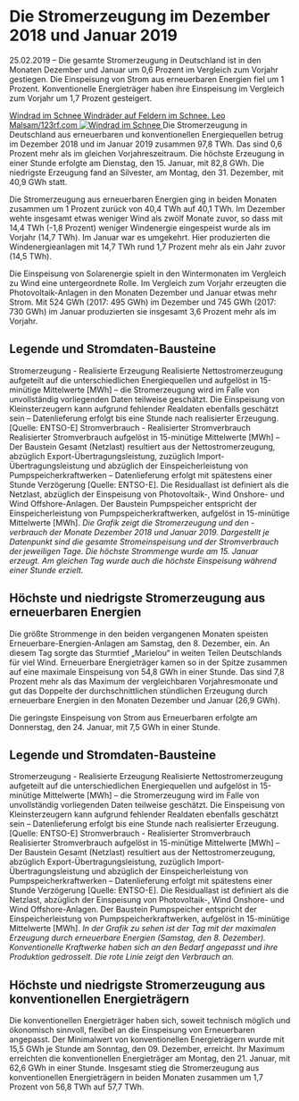 





# Die Stromerzeugung im Dezember 2018 und Januar 2019


25.02.2019 – Die gesamte Stromerzeugung in Deutschland ist in den Monaten Dezember und Januar um 0,6 Prozent im Vergleich zum Vorjahr gestiegen. Die Einspeisung von Strom aus erneuerbaren Energien fiel um 1 Prozent. Konventionelle Energieträger haben ihre Einspeisung im Vergleich zum Vorjahr um 1,7 Prozent gesteigert.  

[ Windrad im Schnee Windräder auf Feldern im Schnee. Leo Malsam/123rf.com ![Windrad im Schnee](https://www.smard.de/resource/image/10718/landscape_ratio2x1/1200/600/7c02d0545ae0f05a29fc29ebf5de18fa/3F71FC3B815676E283AE76E4A664072F/190205-inline-teaser-960x466.jpg) ](https://www.smard.de/resource/blob/10718/3683da7092fb2be7fbbf316e6f0abece/190205-inline-teaser-960x466-data.jpg)
Die Stromerzeugung in Deutschland aus erneuerbaren und konventionellen Energiequellen betrug im Dezember 2018 und im Januar 2019 zusammen 97,8 TWh. Das sind 0,6 Prozent mehr als im gleichen Vorjahreszeitraum. Die höchste Erzeugung in einer Stunde erfolgte am Dienstag, den 15. Januar, mit 82,8 GWh. Die niedrigste Erzeugung fand an Silvester, am Montag, den 31. Dezember, mit 40,9 GWh statt.  

Die Stromerzeugung aus erneuerbaren Energien ging in beiden Monaten zusammen um 1 Prozent zurück von 40,4 TWh auf 40,1 TWh. Im Dezember wehte insgesamt etwas weniger Wind als zwölf Monate zuvor, so dass mit 14,4 TWh (-1,8 Prozent) weniger Windenergie eingespeist wurde als im Vorjahr (14,7 TWh). Im Januar war es umgekehrt. Hier produzierten die Windenergieanlagen mit 14,7 TWh rund 1,7 Prozent mehr als ein Jahr zuvor (14,5 TWh).  

Die Einspeisung von Solarenergie spielt in den Wintermonaten im Vergleich zu Wind eine untergeordnete Rolle. Im Vergleich zum Vorjahr erzeugten die Photovoltaik-Anlagen in den Monaten Dezember und Januar etwas mehr Strom. Mit 524 GWh (2017: 495 GWh) im Dezember und 745 GWh (2017: 730 GWh) im Januar produzierten sie insgesamt 3,6 Prozent mehr als im Vorjahr.  





  

  

## Legende und Stromdaten-Bausteine
Stromerzeugung - Realisierte Erzeugung 
Realisierte Nettostromerzeugung aufgeteilt auf die unterschiedlichen Energiequellen und aufgelöst in 15-minütige Mittelwerte [MWh] – die Stromerzeugung wird im Falle von unvollständig vorliegenden Daten teilweise geschätzt. Die Einspeisung von Kleinsterzeugern kann aufgrund fehlender Realdaten ebenfalls geschätzt sein – Datenlieferung erfolgt bis eine Stunde nach realisierter Erzeugung. [Quelle: ENTSO-E]
Stromverbrauch - Realisierter Stromverbrauch 
Realisierter Stromverbrauch aufgelöst in 15-minütige Mittelwerte [MWh] – Der Baustein Gesamt (Netzlast) resultiert aus der Nettostromerzeugung, abzüglich Export-Übertragungsleistung, zuzüglich Import-Übertragungsleistung und abzüglich der Einspeicherleistung von Pumpspeicherkraftwerken – Datenlieferung erfolgt mit spätestens einer Stunde Verzögerung [Quelle: ENTSO-E]. Die Residuallast ist definiert als die Netzlast, abzüglich der Einspeisung von Photovoltaik-, Wind Onshore- und Wind Offshore-Anlagen. Der Baustein Pumpspeicher entspricht der Einspeicherleistung von Pumpspeicherkraftwerken, aufgelöst in 15-minütige Mittelwerte [MWh].
_Die Grafik zeigt die Stromerzeugung und den -verbrauch der Monate Dezember 2018 und Januar 2019. Dargestellt je Datenpunkt sind die gesamte Stromeinspeisung und der Stromverbrauch der jeweiligen Tage. Die höchste Strommenge wurde am 15. Januar erzeugt. Am gleichen Tag wurde auch die höchste Einspeisung während einer Stunde erzielt._  

##  **Höchste und niedrigste Stromerzeugung aus erneuerbaren Energien**  

Die größte Strommenge in den beiden vergangenen Monaten speisten Erneuerbare-Energien-Anlagen am Samstag, den 8. Dezember, ein. An diesem Tag sorgte das Sturmtief „Marielou“ in weiten Teilen Deutschlands für viel Wind. Erneuerbare Energieträger kamen so in der Spitze zusammen auf eine maximale Einspeisung von 54,8 GWh in einer Stunde. Das sind 7,8 Prozent mehr als das Maximum der vergleichbaren Vorjahresmonate und gut das Doppelte der durchschnittlichen stündlichen Erzeugung durch erneuerbare Energien in den Monaten Dezember und Januar (26,9 GWh).  

Die geringste Einspeisung von Strom aus Erneuerbaren erfolgte am Donnerstag, den 24. Januar, mit 7,5 GWh in einer Stunde.  





  

  

## Legende und Stromdaten-Bausteine
Stromerzeugung - Realisierte Erzeugung 
Realisierte Nettostromerzeugung aufgeteilt auf die unterschiedlichen Energiequellen und aufgelöst in 15-minütige Mittelwerte [MWh] – die Stromerzeugung wird im Falle von unvollständig vorliegenden Daten teilweise geschätzt. Die Einspeisung von Kleinsterzeugern kann aufgrund fehlender Realdaten ebenfalls geschätzt sein – Datenlieferung erfolgt bis eine Stunde nach realisierter Erzeugung. [Quelle: ENTSO-E]
Stromverbrauch - Realisierter Stromverbrauch 
Realisierter Stromverbrauch aufgelöst in 15-minütige Mittelwerte [MWh] – Der Baustein Gesamt (Netzlast) resultiert aus der Nettostromerzeugung, abzüglich Export-Übertragungsleistung, zuzüglich Import-Übertragungsleistung und abzüglich der Einspeicherleistung von Pumpspeicherkraftwerken – Datenlieferung erfolgt mit spätestens einer Stunde Verzögerung [Quelle: ENTSO-E]. Die Residuallast ist definiert als die Netzlast, abzüglich der Einspeisung von Photovoltaik-, Wind Onshore- und Wind Offshore-Anlagen. Der Baustein Pumpspeicher entspricht der Einspeicherleistung von Pumpspeicherkraftwerken, aufgelöst in 15-minütige Mittelwerte [MWh].
_In der Grafik zu sehen ist der Tag mit der maximalen Erzeugung durch erneuerbare Energien (Samstag, den 8. Dezember). Konventionelle Kraftwerke haben sich an den Bedarf angepasst und ihre Produktion gedrosselt. Die rote Linie zeigt den Verbrauch an._  

##  **Höchste und niedrigste Stromerzeugung aus konventionellen Energieträgern**  

Die konventionellen Energieträger haben sich, soweit technisch möglich und ökonomisch sinnvoll, flexibel an die Einspeisung von Erneuerbaren angepasst. Der Minimalwert von konventionellen Energieträgern wurde mit 15,5 GWh je Stunde am Sonntag, den 09. Dezember, erreicht. Ihr Maximum erreichten die konventionellen Energieträger am Montag, den 21. Januar, mit 62,6 GWh in einer Stunde. Insgesamt stieg die Stromerzeugung aus konventionellen Energieträgern in beiden Monaten zusammen um 1,7 Prozent von 56,8 TWh auf 57,7 TWh.  










